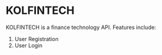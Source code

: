 # KOLFINTECH 
KOLFINTECH is a finance technology API.
Features include:
1. User Registration
2. User Login